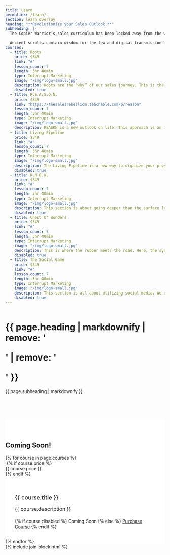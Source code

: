 ```yaml
---
title: Learn
permalink: /learn/
section: learn overlay
heading: "**Revolutionize your Sales Outlook.**"
subheading: |-
  The Copier Warrior’s sales curriculum has been locked away from the world, until now. We have gathered this knowledge and created valuable learning lessons just for you.

  Ancient scrolls contain wisdom for the few and digital transmissions relay vital encrypted information. But these courses have been deciphered so you can change the game. They carry immense value for all who are willing to light their torch and join the Rebellion.
courses:
  - title: Roots
    price: $349
    link: "#"
    lesson_count: 7
    length: 3hr 40min
    type: Interrupt Marketing
    image: "/img/logo-small.jpg"
    description: Roots are the “why” of our sales journey. This is the most important part of any salesperson's career. This section dives into what makes people go to work. This section seeks to cultivate a strong understanding of how little things have big impacts on our outcomes.
    disabled: true
  - title: R.E.A.S.O.N.
    price: $349
    link: "https://thesalesrebellion.teachable.com/p/reason"
    lesson_count: 7
    length: 3hr 40min
    type: Interrupt Marketing
    image: "/img/logo-small.jpg"
    description: REASON is a new outlook on life. This approach is an in-depth look at cold calling in the 21st century. We breakdown the social interaction of a first touch while developing a keen understanding of the assumptions and communication patterns that accompany sales experiences.
  - title: Living Pipeline
    price: $349
    link: "#"
    lesson_count: 7
    length: 3hr 40min
    type: Interrupt Marketing
    image: "/img/logo-small.jpg"
    description: The Living Pipeline is a new way to organize your prospect list. This section develops a strategic approach to how a salesperson communicates with prospects that are not in the 30-day funnel. No matter what your sales cycle length, this approach is sure to be a relationship development tool that you don't want to miss.
    disabled: true
  - title: K.N.O.W.
    price: $349
    link: "#"
    lesson_count: 7
    length: 3hr 40min
    type: Interrupt Marketing
    image: "/img/logo-small.jpg"
    description: This section is about going deeper than the surface level operations of a salesperson’s territory. We address the common approaches to building credibility and teach you to become a Sales Wanderer.
    disabled: true
  - title: Chest O' Wonders
    price: $349
    link: "#"
    lesson_count: 7
    length: 3hr 40min
    type: Interrupt Marketing
    image: "/img/logo-small.jpg"
    description: This is where the rubber meets the road. Here, the synthesis of sales and marketing is created and the line between the two is destroyed. There is no room for a lag between the marketing department and the sales division.
    disabled: true
  - title: The Social Game
    price: $349
    link: "#"
    lesson_count: 7
    length: 3hr 40min
    type: Interrupt Marketing
    image: "/img/logo-small.jpg"
    description: This section is all about utilizing social media. We discuss the various platforms and how to create a strategic approach to building business via social media. We cover various demographics of each platform, as well as providing an understanding of the separate metrics and how to judge ROI in a digital space.
    disabled: true
---
```


<div class="row" style="margin-bottom:80px">
  <div class="column medium-8 medium-offset-2 inverse text-center">
    <h1 class="text-xlarge">{{ page.heading | markdownify | remove: '<p>' | remove: '</p>' }}</h1>
    {{ page.subheading | markdownify }}
  </div>
</div>
<div style="background-color:#fff;padding-top:40px;position:relative">
  <div class="content text-center"><h2>Coming Soon!</h2></div>
  <div class="row small-up-1 medium-up-2 large-up-3 medium-8 medium-offset-2" data-equalizer>
    {% for course in page.courses %}
    <div class="column column-block">
      <div class="container" data-equalizer-watch>
        <img alt="" src="{{ course.image }}" />
        {% if course.price %}<div class="price">{{ course.price }}</div>{% endif %}
        <div style="padding:30px">
          <h2 style="font-size:18px;font-weight:500">{{ course.title }}</h2>
          <p style="font-size:16px;margin-bottom:20px">{{ course.description }}</p>
          {% if course.disabled %}
          <a class="button" style="margin-bottom:30px">Coming Soon</a>
          {% else %}
          <a href="{{ course.link }}" class="button" style="margin-bottom:30px">Purchase Course</a>
          {% endif %}
        </div>
      </div>
    </div>
    {% endfor %}
  </div>
</div>
{% include join-block.html %}
